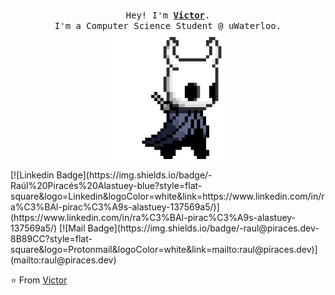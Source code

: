 <p align="center">
  <br>
  <samp>
    Hey! I'm <b><a rel="nofollow noopener noreferrer" target="_blank" href="https://vicswu.ca">Victor</a></b>.
    <br>I'm a Computer Science Student @ uWaterloo.<br>

  </samp>

  <img src="https://raw.githubusercontent.com/TanZng/TanZng/master/assets/hollor_knight3.gif" width="200"/>

</p>
[![Linkedin Badge](https://img.shields.io/badge/-Raúl%20Piracés%20Alastuey-blue?style=flat-square&logo=Linkedin&logoColor=white&link=https://www.linkedin.com/in/ra%C3%BAl-pirac%C3%A9s-alastuey-137569a5/)](https://www.linkedin.com/in/ra%C3%BAl-pirac%C3%A9s-alastuey-137569a5/)
[![Mail Badge](https://img.shields.io/badge/-raul@piraces.dev-8B89CC?style=flat-square&logo=Protonmail&logoColor=white&link=mailto:raul@piraces.dev)](mailto:raul@piraces.dev)

⭐️ From [Victor](https://github.com/vicswu)
